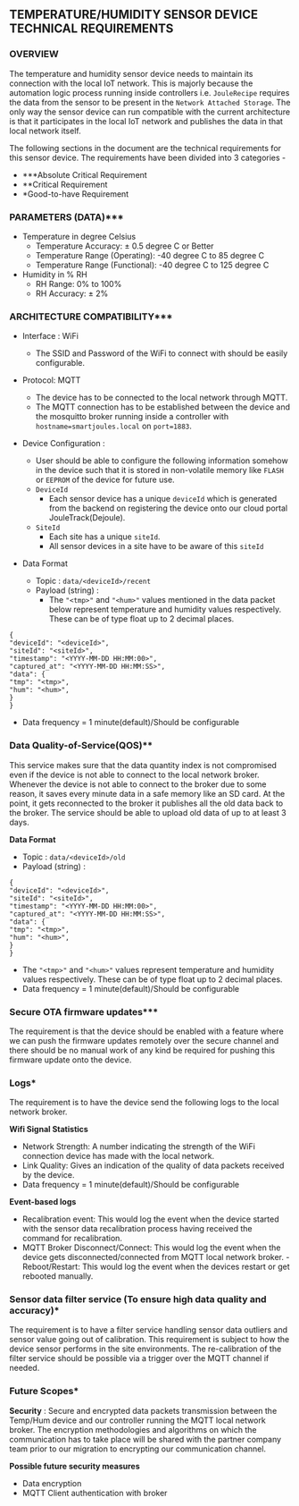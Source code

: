 ## TEMPERATURE/HUMIDITY SENSOR DEVICE TECHNICAL REQUIREMENTS

  

### OVERVIEW

The temperature and humidity sensor device needs to maintain its connection with the local IoT network. This is majorly because the automation logic process running inside controllers i.e. `JouleRecipe` requires the data from the sensor to be present in the `Network Attached Storage`. The only way the sensor device can run compatible with the current architecture is that it participates in the local IoT network and publishes the data in that local network itself.

The following sections in the document are the technical requirements for this sensor device. The requirements have been divided into 3 categories -

- ***Absolute Critical Requirement
- **Critical Requirement
- *Good-to-have Requirement

### PARAMETERS (DATA)***

- Temperature in degree Celsius
	- Temperature Accuracy: ± 0.5 degree C or Better  
	- Temperature Range (Operating): -40 degree C to 85 degree C  
	- Temperature Range (Functional): -40 degree C to 125 degree C
- Humidity in % RH
	- RH Range: 0% to 100%  
	- RH Accuracy: ± 2%  

### ARCHITECTURE COMPATIBILITY***

- Interface : WiFi
	- The SSID and Password of the WiFi to connect with should be easily configurable.

- Protocol: MQTT
	- The device has to be connected to the local network through MQTT.
	- The MQTT connection has to be established between the device and the mosquitto broker running inside a controller with `hostname=smartjoules.local` on `port=1883`.

- Device Configuration :
	- User should be able to configure the following information somehow in the device such that it is stored in non-volatile memory like `FLASH` or `EEPROM` of the device for future use.
	- `DeviceId`
		- Each sensor device has a unique `deviceId` which is generated from the backend on registering the device onto our cloud portal JouleTrack(Dejoule).
	- `SiteId`
		- Each site has a unique `siteId`.
		- All sensor devices in a site have to be aware of this `siteId`

- Data Format
	- Topic : `data/<deviceId>/recent`
	- Payload (string) :
		- The `"<tmp>"` and `"<hum>"` values mentioned in the data packet below represent temperature and humidity values respectively. These can be of type float up to 2 decimal places.
```
{
"deviceId": "<deviceId>",
"siteId": "<siteId>",
"timestamp": "<YYYY-MM-DD HH:MM:00>",
"captured_at": "<YYYY-MM-DD HH:MM:SS>",
"data": {
"tmp": "<tmp>",
"hum": "<hum>",
}
}
```

- Data frequency = 1 minute(default)/Should be configurable

### Data Quality-of-Service(QOS)**

This service makes sure that the data quantity index is not compromised even if the device is not able to connect to the local network broker. Whenever the device is not able to connect to the broker due to some reason, it saves every minute data in a safe memory like an SD card. At the point, it gets reconnected to the broker it publishes all the old data back to the broker. The service should be able to upload old data of up to at least 3 days. 

**Data Format**

- Topic : `data/<deviceId>/old`
- Payload (string) :

```
{
"deviceId": "<deviceId>",
"siteId": "<siteId>",
"timestamp": "<YYYY-MM-DD HH:MM:00>",
"captured_at": "<YYYY-MM-DD HH:MM:SS>",
"data": {
"tmp": "<tmp>",
"hum": "<hum>",
}
}
```

- The `"<tmp>"` and `"<hum>"` values represent temperature and humidity values respectively. These can be of type float up to 2 decimal places.
- Data frequency = 1 minute(default)/Should be configurable

### Secure OTA firmware updates***

The requirement is that the device should be enabled with a feature where we can push the firmware updates remotely over the secure channel and there should be no manual work of any kind be required for pushing this firmware update onto the device.
  
### Logs*
  
The requirement is to have the device send the following logs to the local network broker.

**Wifi Signal Statistics**

- Network Strength: A number indicating the strength of the WiFi connection device has made with the local network.
- Link Quality: Gives an indication of the quality of data packets received by the device.
- Data frequency = 1 minute(default)/Should be configurable

**Event-based logs**

- Recalibration event: This would log the event when the device started with the sensor data recalibration process having received the command for recalibration.
- MQTT Broker Disconnect/Connect: This would log the event when the device gets disconnected/connected from MQTT local network broker.
-Reboot/Restart: This would log the event when the devices restart or get rebooted manually.

### Sensor data filter service (To ensure high data quality and accuracy)*

The requirement is to have a filter service handling sensor data outliers and sensor value going out of calibration. This requirement is subject to how the device sensor performs in the site environments. The re-calibration of the filter service should be possible via a trigger over the MQTT channel if needed.


### Future Scopes*

**Security** : Secure and encrypted data packets transmission between the Temp/Hum device and our controller running the MQTT local network broker. The encryption methodologies and algorithms on which the communication has to take place will be shared with the partner company team prior to our migration to encrypting our communication channel.

**Possible future security measures**
- Data encryption
- MQTT Client authentication with broker
